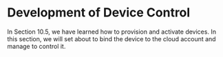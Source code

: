 # Development of Device Control

In Section 10.5, we have learned how to provision and activate devices.
In this section, we will set about to bind the device to the cloud
account and manage to control it.
